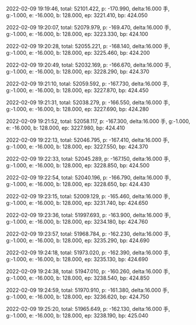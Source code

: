 2022-02-09 19:19:46, total: 52101.422, p: -170.990, delta:16.000 手, g:-1.000, e: -16.000, b: 128.000, ep: 3221.410, bp: 424.050

2022-02-09 19:20:07, total: 52079.979, p: -169.470, delta:16.000 手, g:-1.000, e: -16.000, b: 128.000, ep: 3223.330, bp: 424.100

2022-02-09 19:20:28, total: 52055.221, p: -168.140, delta:16.000 手, g:-1.000, e: -16.000, b: 128.000, ep: 3225.460, bp: 424.200

2022-02-09 19:20:49, total: 52032.169, p: -166.670, delta:16.000 手, g:-1.000, e: -16.000, b: 128.000, ep: 3228.290, bp: 424.370

2022-02-09 19:21:10, total: 52059.592, p: -167.730, delta:16.000 手, g:-1.000, e: -16.000, b: 128.000, ep: 3227.870, bp: 424.450

2022-02-09 19:21:31, total: 52038.279, p: -166.550, delta:16.000 手, g:-1.000, e: -16.000, b: 128.000, ep: 3227.690, bp: 424.280

2022-02-09 19:21:52, total: 52058.117, p: -167.300, delta:16.000 手, g:-1.000, e: -16.000, b: 128.000, ep: 3227.980, bp: 424.410

2022-02-09 19:22:13, total: 52046.795, p: -167.410, delta:16.000 手, g:-1.000, e: -16.000, b: 128.000, ep: 3227.550, bp: 424.370

2022-02-09 19:22:33, total: 52045.289, p: -167.150, delta:16.000 手, g:-1.000, e: -16.000, b: 128.000, ep: 3228.850, bp: 424.500

2022-02-09 19:22:54, total: 52040.196, p: -166.790, delta:16.000 手, g:-1.000, e: -16.000, b: 128.000, ep: 3228.650, bp: 424.430

2022-02-09 19:23:15, total: 52009.129, p: -165.460, delta:16.000 手, g:-1.000, e: -16.000, b: 128.000, ep: 3231.740, bp: 424.650

2022-02-09 19:23:36, total: 51997.693, p: -163.900, delta:16.000 手, g:-1.000, e: -16.000, b: 128.000, ep: 3234.180, bp: 424.760

2022-02-09 19:23:57, total: 51968.784, p: -162.230, delta:16.000 手, g:-1.000, e: -16.000, b: 128.000, ep: 3235.290, bp: 424.690

2022-02-09 19:24:18, total: 51973.020, p: -162.390, delta:16.000 手, g:-1.000, e: -16.000, b: 128.000, ep: 3235.130, bp: 424.690

2022-02-09 19:24:38, total: 51947.010, p: -160.260, delta:16.000 手, g:-1.000, e: -16.000, b: 128.000, ep: 3238.540, bp: 424.850

2022-02-09 19:24:59, total: 51970.910, p: -161.380, delta:16.000 手, g:-1.000, e: -16.000, b: 128.000, ep: 3236.620, bp: 424.750

2022-02-09 19:25:20, total: 51965.649, p: -162.130, delta:16.000 手, g:-1.000, e: -16.000, b: 128.000, ep: 3238.190, bp: 425.040